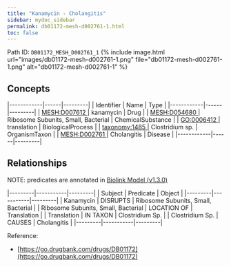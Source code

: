 ```yaml
---
title: "Kanamycin - Cholangitis"
sidebar: mydoc_sidebar
permalink: db01172-mesh-d002761-1.html
toc: false 
---
```



Path ID: `DB01172_MESH_D002761_1`
{% include image.html url="images/db01172-mesh-d002761-1.png" file="db01172-mesh-d002761-1.png" alt="db01172-mesh-d002761-1" %}

## Concepts

|------------|------|---------|
| Identifier | Name | Type    |
|------------|------|---------|
| <a href="https://identifiers.org/MESH:D007612">MESH:D007612 </a> | kanamycin | Drug |
| <a href="https://identifiers.org/MESH:D054680">MESH:D054680 </a> | Ribosome Subunits, Small, Bacterial | ChemicalSubstance |
| <a href="https://identifiers.org/GO:0006412">GO:0006412 </a> | translation | BiologicalProcess |
| <a href="https://identifiers.org/taxonomy:1485">taxonomy:1485 </a> | Clostridium sp. | OrganismTaxon |
| <a href="https://identifiers.org/MESH:D002761">MESH:D002761 </a> | Cholangitis | Disease |
|------------|------|---------|

## Relationships


NOTE: predicates are annotated in <a href="https://github.com/biolink/biolink-model/releases/tag/v1.3.0">Biolink Model (v1.3.0)</a>

|---------|-----------|---------|
| Subject | Predicate | Object  |
|---------|-----------|---------|
| Kanamycin | DISRUPTS | Ribosome Subunits, Small, Bacterial |
| Ribosome Subunits, Small, Bacterial | LOCATION OF | Translation |
| Translation | IN TAXON | Clostridium Sp. |
| Clostridium Sp. | CAUSES | Cholangitis |
|---------|-----------|---------|

Reference: 
  - [https://go.drugbank.com/drugs/DB01172](https://go.drugbank.com/drugs/DB01172)
